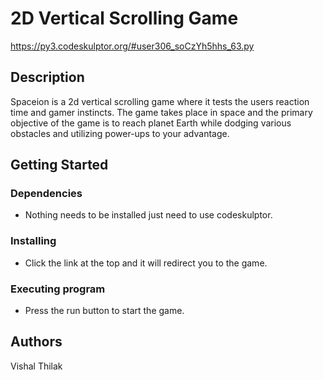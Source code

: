 # 2D Vertical Scrolling Game

https://py3.codeskulptor.org/#user306_soCzYh5hhs_63.py

## Description

Spaceion is a 2d vertical scrolling game where it tests the
users reaction time and gamer instincts. The game takes place in space
and the primary objective of the game is to reach planet Earth while
dodging various obstacles and utilizing power-ups to your advantage. 


## Getting Started

### Dependencies

* Nothing needs to be installed just need to use codeskulptor.

### Installing

* Click the link at the top and it will redirect you to the game.

### Executing program

* Press the run button to start the game.

## Authors

Vishal Thilak
